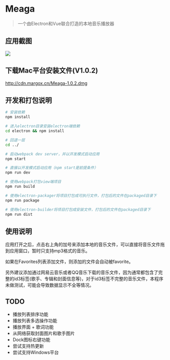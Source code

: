 # Meaga

> 一个由Electron和Vue联合打造的本地音乐播放器

## 应用截图
![](http://ww3.sinaimg.cn/large/006tNc79gy1feujt4evlfj31kw0zk4qp.jpg)

## 下载Mac平台安装文件(V1.0.2)
http://cdn.margox.cn/Meaga-1.0.2.dmg

## 开发和打包说明

``` bash
# 安装依赖
npm install

# 进入electron目录安装electron端依赖
cd electron && npm install

# 回退一层
cd ../

# 启动webpack dev server，并以开发模式启动应用
npm start

# 直接以开发模式启动应用（npm start是前提条件）
npm run dev

# 使用webpack打包view端项目
npm run build

# 使用electron-packager将项目打包成可执行文件，打包后的文件在packaged目录下
npm run package

# 使用electron-builder将项目打包成安装文件，打包后的文件在packaged目录下
npm run dist
```

## 使用说明

应用打开之后，点击右上角的加号来添加本地的音乐文件，可以直接将音乐文件拖到应用窗口，暂时只支持mp3格式的音乐。

如果在Favorites列表添加文件，则添加的文件会自动被favorite。

另外建议添加通过网易云音乐或者QQ音乐下载的音乐文件，因为通常都包含了完整的id3标签(歌手、专辑和封面信息等)，对于id3标签不完整的音乐文件，本程序未做测试，可能会导致数据显示不全等情况。

## TODO
- 播放列表排序功能
- 播放列表多选操作功能
- 播放界面 + 歌词功能
- 从网络获取封面图片和歌手图片
- Dock图标右键功能
- 尝试支持热更新
- 尝试支持Windows平台